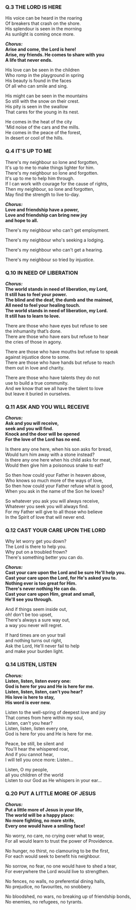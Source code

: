 ### Q.3 THE LORD IS HERE
His voice can be heard in the roaring<br />
Of breakers that crash on the shore.<br />
His splendour is seen in the morning<br />
As sunlight is coming once more.<br />

***Chorus:***<br />
**Arise and come, the Lord is here!**<br />
**Arise, my friends. He comes to share with you**<br />
**A life that never ends.**<br />

His love can be seen in the children<br />
Who romp in the playground in spring<br />
His beauty is found in the faces<br />
Of all who can smile and sing.<br />

His might can be seen in the mountains<br />
So still with the snow on their crest.<br />
His pity is seen in the swallow<br />
That cares for the young in its nest.<br />

He comes in the heat of the city<br />
'Mid noise of the cars and the mills.<br />
He comes in the peace of the forest,<br />
In desert or cool of the hills.<br />

### Q.4 IT'S UP TO ME
There's my neighbour so lone and forgotten,<br />
It's up to me to make things lighter for him.<br />
There's my neighbour so lone and forgotten.<br />
It's up to me to help him through.<br />
If I can work with courage for the cause of rights,<br />
Then my neighbour, so lone and forgotten,<br />
May find the strength to live to-day.<br />

***Chorus:***<br />
**Love and friendship have a power,**<br />
**Love and friendship can bring new joy**<br />
**and hope to all.**<br />

There's my neighbour who can't get employment.<br />

There's my neighbour who's seeking a lodging.<br />

There's my neighbour who can't get a hearing.<br />

There's my neighbour so tried by injustice.<br />

### Q.10 IN NEED OF LIBERATION
***Chorus:***<br />
**The world stands in need of liberation, my Lord,**<br />
**It still has to feel your power.**<br />
**The blind and the deaf, the dumb and the maimed,**<br />
**All need to feel your healing touch.**<br />
**The world stands in need of liberation, my Lord.**<br />
**It still has to learn to love.**<br />

There are those who have eyes but refuse to see<br />
the inhumanity that’s done.<br />
There are those who have ears but refuse to hear<br />
the cries of those in agony.<br />

There are those who have mouths but refuse to speak<br />
against injustice done to some.<br />
There are those who have hands but refuse to reach<br />
them out in love and charity.<br />

There are those who have talents they do not<br />
use to build a true community.<br />
And we know that we all have the talent to love<br />
but leave it buried in ourselves.<br />

### Q.11 ASK AND YOU WILL RECEIVE
***Chorus:***<br />
**Ask and you will receive,**<br />
**seek and you will find.**<br />
**Knock and the door will be opened**<br />
**For the love of the Lord has no end.**<br />

Is there any one here, when his son asks for bread,<br />
Would turn him away with a stone instead?<br />
Is there any one here when his child asks for meat,<br />
Would then give him a poisonous snake to eat?<br />

So then how could your Father in heaven above,<br />
Who knows so much more of the ways of love,<br />
So then how could your Father refuse what is good,<br />
When you ask in the name of the Son he loves?<br />

So whatever you ask you will always receive,<br />
Whatever you seek you will always find.<br />
For my Father will give to all those who believe<br />
In the Spirit of love that will never end.<br />

### Q.12 CAST YOUR CARE UPON THE LORD
Why let worry get you down?<br />
The Lord is there to help you.<br />
Why put on a troubled frown?<br />
There's something better you can do.<br />

***Chorus:***<br />
**Cast your care upon the Lord and be sure He'll help you.**<br />
**Cast your care upon the Lord, for He's asked you to.**<br />
**Nothing ever is too great for Him.**<br />
**There's never nothing He can do.**<br />
**Cast your care upon Him, great and small,**<br />
**He'll see you through.**<br />

And if things seem inside out,<br />
oh! don't be too upset,<br />
There's always a sure way out,<br />
a way you never will regret.<br />

If hard times are on your trail<br />
and nothing turns out right,<br />
Ask the Lord, He'll never fail to help<br />
and make your burden light.<br />

### Q.14 LISTEN, LISTEN
***Chorus:***<br />
**Listen, listen, listen every one:**<br />
**God is here for you and He is here for me.**<br />
**Listen, listen, listen, can't you hear?**<br />
**His love is here to stay,**<br />
**His word is ever new.**<br />

Listen to the well-spring of deepest love and joy<br />
That comes from here within my soul,<br />
Listen, can't you hear?<br />
Listen, listen, listen every one,<br />
God is here for you and He is here for me.<br />

Peace, be still, be silent and<br />
You'll hear the whispered roar,<br />
And if you cannot hear,<br />
I will tell you once more: Listen...<br />

Listen, O my people,<br />
all you children of the world<br />
Listen to our God as He whispers in your ear...<br />

### Q.20 PUT A LITTLE MORE OF JESUS
***Chorus:***<br />
**Put a little more of Jesus in your life,**<br />
**The world will be a happy place:**<br />
**No more fighting, no more strife,**<br />
**Every one would have a smiling face!**<br />

No worry, no care, no crying over what to wear,<br />
For all would learn to trust the power of Providence.<br />

No hunger, no thirst, no clamouring to be the first,<br />
For each would seek to benefit his neighbour.<br />

No sorrow, no fear, no one would have to shed a tear,<br />
For everywhere the Lord would live to strengthen.<br />

No fences, no walls, no preferential dining halls,<br />
No prejudice, no favourites, no snobbery.<br />

No bloodshed, no wars, no breaking up of friendship bonds,<br />
No enemies, no refugees, no tyrants.